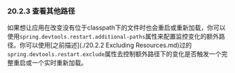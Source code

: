 ### 20.2.3 查看其他路径

如果想让应用在改变没有位于classpath下的文件时也会重启或重新加载，你可以使用`spring.devtools.restart.additional-paths`属性来配置监控变化的额外路径。你可以使用[之前描述](./20.2.2 Excluding Resources.md)过的`spring.devtools.restart.exclude`属性去控制额外路径下的变化是否触发一个完整重启或一个实时重新加载。
